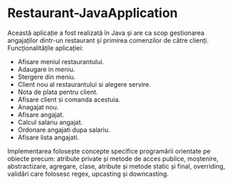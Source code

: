 # Restaurant-JavaApplication

Această aplicație a fost realizată în Java și are ca scop gestionarea angajaților dintr-un restaurant și primirea comenzilor de către clienți.
Funcționalitățile aplicației:
  - Afisare meniul restaurantului.
  - Adaugare in meniu.
  - Stergere din meniu.
  - Client nou al restaurantului si alegere servire.
  - Nota de plata pentru client.
  - Afisare client si comanda acestuia.
  - Anagajat nou.
  - Afisare angajat.
  - Calcul salariu angajat.
  - Ordonare angajati dupa salariu.
  - Afisare lista angajati.

Implementarea folosește concepte specifice programării orientate pe obiecte precum: atribute private și metode de acces publice, moștenire, abstractizare, agregare, clase, atribute și metode static și final, overriding, validări care folosesc regex, upcasting și downcasting.
